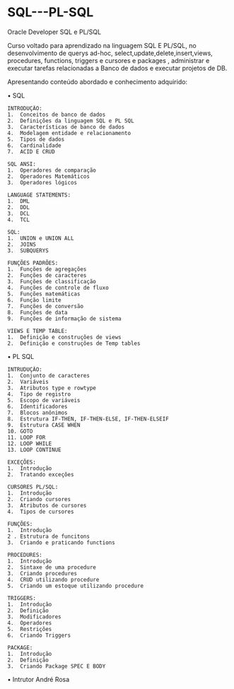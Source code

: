 # SQL---PL-SQL

Oracle Developer SQL e PL/SQL

Curso voltado para aprendizado na linguagem SQL E PL/SQL, no desenvolvimento de querys ad-hoc, select,update,delete,insert,views, procedures,  functions, triggers e cursores e packages , administrar e executar tarefas  relacionadas a Banco de dados e executar projetos de DB.

Apresentando conteúdo abordado e conhecimento adquirido:

•	SQL

    INTRODUÇÃO:
    1.	Conceitos de banco de dados
    2.	Definições da linguagem SQL e PL SQL
    3.	Características de banco de dados
    4.	Modelagem entidade e relacionamento
    5.	Tipos de dados 
    6.	Cardinalidade
    7.	ACID E CRUD
      
    SQL ANSI:
    1.	Operadores de comparação
    2.	Operadores Matemáticos
    3.	Operadores lógicos
    
    LANGUAGE STATEMENTS:
    1.	DML
    2.	DDL
    3.	DCL
    4.	TCL
    
    SQL:
    1.	UNION e UNION ALL
    2.	JOINS
    3.	SUBQUERYS
    
    FUNÇÕES PADRÕES:
    1.	Funções de agregações
    2.	Funções de caracteres
    3.	Funções de classificação
    4.	Funções de controle de fluxo
    5.	Funções matemáticas
    6.	Função limite
    7.	Funções de conversão
    8.	Funções de data
    9.	Funções de informação de sistema
    
    VIEWS E TEMP TABLE:
    1.	Definição e construções de views
    2.	Definição e construções de Temp tables
    
•	PL SQL

    INTRUDUÇÃO:
    1.	Conjunto de caracteres
    2.	Variáveis
    3.	Atributos type e rowtype
    4.	Tipo de registro
    5.	Escopo de variáveis
    6.	Identificadores
    7.	Blocos anônimos
    8.	Estrutura IF-THEN, IF-THEN-ELSE, IF-THEN-ELSEIF
    9.	Estrutura CASE WHEN
    10.	GOTO
    11.	LOOP FOR
    12.	LOOP WHILE
    13.	LOOP CONTINUE
    
    EXCEÇÕES:
    1.	Introdução
    2.	Tratando exceções
    
    CURSORES PL/SQL:
    1.	Introdução
    2.	Criando cursores
    3.	Atributos de cursores
    4.	Tipos de cursores
    
    FUNÇÕES:
    1.	Introdução
    2 .	Estrutura de funcitons
    3.	Criando e praticando functions
    
    PROCEDURES:
    1.	Introdução
    2.	Sintaxe de uma procedure
    3.	Criando procedures
    4.	CRUD utilizando procedure
    5.	Criando um estoque utilizando procedure
    
    TRIGGERS:
    1.	Introdução
    2.	Definição
    3.	Modificadores
    4.	Operadores
    5.	Restrições
    6.	Criando Triggers
    
    PACKAGE:
    1.	Introdução
    2.	Definição
    3.	Criando Package SPEC E BODY


•	Intrutor André Rosa









